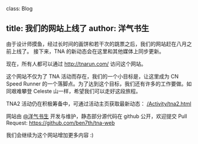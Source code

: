 class: Blog

title: 我们的网站上线了
author: 洋气书生
---

由于设计师摸鱼，经过长时间的画饼和若干次的跳票之后，我们的网站赶在八月之前上线了。
接下来，TNA 的新动态会在这里和其他媒体上同步更新。

现在，所有人都可以通过 http://tnarun.com/ 访问这个网站。

这个网站不仅为了 TNA 活动而存在，我们的一个小目标是，让这里成为 CN Speed Runner 的一个落脚点。为了达到这个目标，我们还有许多的工作要做。如同艰难攀登 Celeste 山一样，希望我们可以走好这段旅程。

TNA2 活动仍在积极筹备中，可通过活动主页获取最新动态：
[/Activity/tna2.html](/Activity/tna2.html)

网站由 [@洋气书生](https://weibo.com/ben7th) 开发与维护，静态部分源代码在 github 公开，欢迎提交 Pull Request:
https://github.com/ben7th/tna-web

我们会继续为这个网站增加更多内容 :)